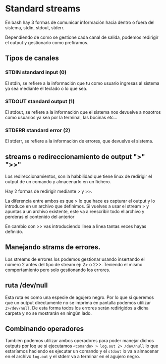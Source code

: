 # Standard streams

En bash hay 3 formas de comunicar información hacia dentro o fuera del sistema, stdin, stdout, stderr.

Dependiendo de como se gestione cada canal de salida, podemos redirigir el output y gestionarlo como prefiramos.

## Tipos de canales

### STDIN standard input (0)

El stdin, se refiere a la información que tu como usuario ingresas al sistema ya sea mediante el teclado o lo que sea. 

### STDOUT standard output (1)

El stdout, se refiere a la información que el sistema nos devuelve a nosotros como usuarios ya sea por la terminal, las bocinas etc...

### STDERR standard error (2)

El stderr, se refiere a la información de errores, que devuelve el sistema.

## streams o redireccionamiento de output ">" ">>"

Los redireccionamientos, son la habbilidad que tiene linux de redirigir el output de un comando y almacenarlo en un fichero.

Hay 2 formas de redirigir mediante > y >>. 

La diferencia entre ambos es que > lo que hace es capturar el output y lo introduce en un archivo que definimos. Si vuelves a usar el stream > y apuntas a un archivo existente, este va a reescribir todo el archivo y perderas el contenido del anterior

En cambio con >> vas introduciendo linea a linea tantas veces hayas definido.

## Manejando strams de errores.

Los streams de errores los podemos gestionar usando insertando el número 2 antes del tipo de stream ej: 2> o 2>>. Teniendo el mismo comportamiento pero solo gestionando los errores.

## ruta /dev/null

Esta ruta es como una especie de agujero negro. Por lo que si queremos que un output directamente no se imprima en pantalla podemos utilizar `2>/dev/null`. De esta forma todos los errores serán redirigidos a dicha carpeta y no se mostrarán en ningún lado.

## Combinando operadores

También podemos utilizar ambos operadores para poder manejar dichos outputs por loq ue si ejecutamos `<comando> > log.out 2> /dev/null` lo que estaríamos haciendo es ejecutar un comando y el `stdout` lo va a almacenar en el archivo `log.out` y el stderr va a terminar en el agujero negro.


